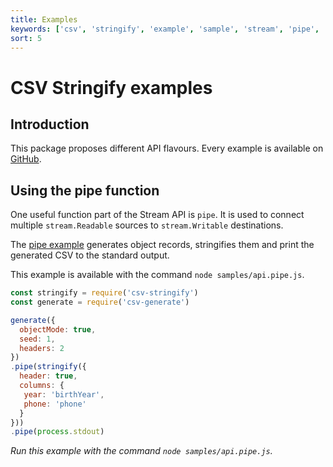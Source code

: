 ```yaml
---
title: Examples
keywords: ['csv', 'stringify', 'example', 'sample', 'stream', 'pipe', 'callback', 'sync', 'async']
sort: 5
---
```


# CSV Stringify examples

## Introduction

This package proposes different API flavours. Every example is available on [GitHub](https://github.com/adaltas/node-csv-stringify/tree/master/samples).

## Using the pipe function

One useful function part of the Stream API is `pipe`. It is used to connect
multiple `stream.Readable` sources to `stream.Writable` destinations.

The [pipe example](https://github.com/adaltas/node-csv-stringify/blob/master/samples/api.pipe.js) generates object records, stringifies them and print the generated CSV to the standard output.

This example is available with the command `node samples/api.pipe.js`.

```js
const stringify = require('csv-stringify')
const generate = require('csv-generate')

generate({
  objectMode: true,
  seed: 1,
  headers: 2
})
.pipe(stringify({
  header: true,
  columns: {
   year: 'birthYear',
   phone: 'phone'
  }
}))
.pipe(process.stdout)
```
_Run this example with the command `node samples/api.pipe.js`._
